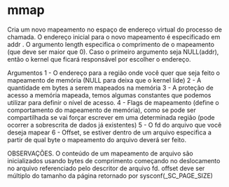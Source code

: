 # mmap

Cria um novo mapeamento no espaço de endereço virtual do
processo de chamada. O endereço inicial para o novo mapeamento é
especificado em addr . O argumento length especifica o comprimento de
o mapeamento (que deve ser maior que 0). Caso o primeiro argumento seja NULL(addr), então o kernel que ficará responsável por escolher o endereço.

Argumentos
1 - O endereço para a região onde você quer que seja feito o mapeamento de memória (NULL para deixa que o kernel lide)
2 - A quantidade em bytes a serem mapeados na memória
3 - A proteção de acesso a memória mapeada, temos algumas constantes que podemos utilizar para definir o nível de acesso.
4 - Flags de mapeamento (define o comportamento do mapeamento de memória), como se pode ser compartilhada se vai forçar escrever em uma determinada região (pode ocorrer a sobrescrita de dados já existentes)
5 - O fd do arquivo que você deseja mapear
6 - Offset, se estiver dentro de um arquivo especifica a partir de qual byte o mapeamento do arquivo deverá ser feito.

OBSERVAÇÕES.
O conteúdo de um mapeamento de arquivo são inicializados usando bytes de comprimento começando no deslocamento no arquivo referenciado pelo descritor de arquivo fd. offset deve ser múltiplo do tamanho da página retornado por sysconf(\_SC_PAGE_SIZE)
